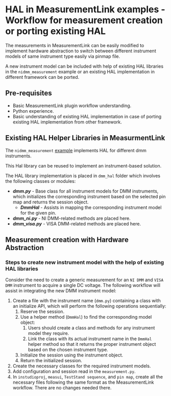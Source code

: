 # HAL in MeasurementLink examples - Workflow for measurement creation or porting existing HAL

The measurements in MeasurementLink can be easily modified to implement hardware abstraction to switch between different instrument models of same instrument type easily via pinmap file.

A new instrument model can be included with help of existing HAL libraries in the `nidmm_measurement` example or an existing HAL implementation in different framework can be ported.

## Pre-requisites

* Basic MeasurementLink plugin workflow understanding.
* Python experience.
* Basic understanding of existing HAL implementation in case of porting existing HAL implementation from other framework.

## Existing HAL Helper Libraries in MeasurmentLink

The `nidmm_measurement` [example](https://github.com/ni/measurementlink-python/tree/users/vikram/dmm-hal-implementation/examples/nidmm_measurement) implements HAL for different dmm instruments.

This Hal library can be reused to implement an instrument-based solution.

The HAL library implementation is placed in `dmm_hal` folder which involves the following classes or modules:

* ***dmm.py*** - Base class for all instrument models for DMM instruments, which initializes the corresponding instrument based on the selected pin map and returns the session object.
  * ***DmmHal*** - Assists in mapping the corresponding instrument model for the given pin.
* ***dmm_ni.py*** - NI DMM-related methods are placed here.
* ***dmm_visa.py*** - VISA DMM-related methods are placed here.

## Measurement creation with Hardware Abstraction

### Steps to create new instrument model with the help of existing HAL libraries

Consider the need to create a generic measurement for an `NI DMM` and `VISA DMM` instrument to acquire a single DC voltage. The following workflow will assist in integrating the new DMM instrument model:

1. Create a file with the instrument name (`dmm.py`) containing a class with an initialize API, which will perform the following operations sequentially:
   1. Reserve the session.
   2. Use a helper method (`DmmHal`) to find the corresponding model object:
      1. Users should create a class and methods for any instrument model they require.
      2. Link the class with its actual instrument name in the `DmmHal` helper method so that it returns the proper instrument object based on the chosen instrument type.
   3. Initialize the session using the instrument object.
   4. Return the initialized session.
2. Create the necessary classes for the required instrument models.
3. Add configuration and session read in the `measurement.py`.
4. In `instudioproj`, `measui`, `TestStand sequence`, and `pin map`, create all the necessary files following the same format as the MeasurementLink workflow. There are no changes needed there.